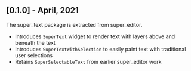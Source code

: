 ## [0.1.0] - April, 2021

The super_text package is extracted from super_editor.

 * Introduces `SuperText` widget to render text with layers above and beneath the text
 * Introduces `SuperTextWithSelection` to easily paint text with traditional user selections
 * Retains `SuperSelectableText` from earlier super_editor work
